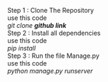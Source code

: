 Step 1 : Clone The Repository<br>
               use this code <br>
                           <em>git clone  <strong>github link</strong> </em><br>
Step 2 : Install all dependencies<br>
               use this code<br>
                           <em> pip install <packages> </em><br>
Step 3 : Run the file Manage.py<br>
              use this code<br>
                            <em>python manage.py runserver</em>

